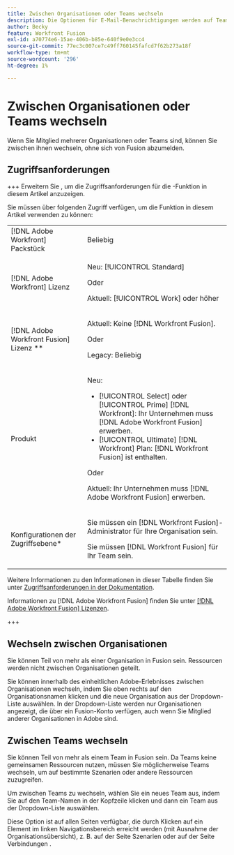 ```yaml
---
title: Zwischen Organisationen oder Teams wechseln
description: Die Optionen für E-Mail-Benachrichtigungen werden auf Team-Ebene festgelegt.
author: Becky
feature: Workfront Fusion
exl-id: a70774e6-15ae-406b-b85e-640f9e0e3cc4
source-git-commit: 77ec3c007ce7c49ff760145fafcd7f62b273a18f
workflow-type: tm+mt
source-wordcount: '296'
ht-degree: 1%

---
```


# Zwischen Organisationen oder Teams wechseln

Wenn Sie Mitglied mehrerer Organisationen oder Teams sind, können Sie zwischen ihnen wechseln, ohne sich von Fusion abzumelden.

## Zugriffsanforderungen

+++ Erweitern Sie , um die Zugriffsanforderungen für die -Funktion in diesem Artikel anzuzeigen.

Sie müssen über folgenden Zugriff verfügen, um die Funktion in diesem Artikel verwenden zu können:

<table style="table-layout:auto">
 <col> 
 <col> 
 <tbody> 
  <tr> 
   <td role="rowheader">[!DNL Adobe Workfront] Packstück</td> 
   <td> <p>Beliebig</p> </td> 
  </tr> 
  <tr data-mc-conditions=""> 
   <td role="rowheader">[!DNL Adobe Workfront] Lizenz</td> 
   <td> <p>Neu: [!UICONTROL Standard]</p><p>Oder</p><p>Aktuell: [!UICONTROL Work] oder höher</p> </td> 
  </tr> 
  <tr> 
   <td role="rowheader">[!DNL Adobe Workfront Fusion] Lizenz **</td> 
   <td>
   <p>Aktuell: Keine [!DNL Workfront Fusion].</p>
   <p>Oder</p>
   <p>Legacy: Beliebig </p>
   </td> 
  </tr> 
  <tr> 
   <td role="rowheader">Produkt</td> 
   <td>
   <p>Neu:</p> <ul><li>[!UICONTROL Select] oder [!UICONTROL Prime] [!DNL Workfront]: Ihr Unternehmen muss [!DNL Adobe Workfront Fusion] erwerben.</li><li>[!UICONTROL Ultimate] [!DNL Workfront] Plan: [!DNL Workfront Fusion] ist enthalten.</li></ul>
   <p>Oder</p>
   <p>Aktuell: Ihr Unternehmen muss [!DNL Adobe Workfront Fusion] erwerben.</p>
   </td> 
  </tr>
  <tr data-mc-conditions=""> 
   <td role="rowheader">Konfigurationen der Zugriffsebene*</td> 
   <td> 
     <p>Sie müssen ein [!DNL Workfront Fusion]-Administrator für Ihre Organisation sein.</p>
     <p>Sie müssen [!DNL Workfront Fusion] für Ihr Team sein.</p>
   </td> 
  </tr> 
   </td> 
  </tr> 
 </tbody> 
</table>

Weitere Informationen zu den Informationen in dieser Tabelle finden Sie unter [Zugriffsanforderungen in der Dokumentation](/help/workfront-fusion/references/licenses-and-roles/access-level-requirements-in-documentation.md).

Informationen zu [!DNL Adobe Workfront Fusion] finden Sie unter [[!DNL Adobe Workfront Fusion] Lizenzen](/help/workfront-fusion/set-up-and-manage-workfront-fusion/licensing-operations-overview/license-automation-vs-integration.md).

+++


## Wechseln zwischen Organisationen

Sie können Teil von mehr als einer Organisation in Fusion sein. Ressourcen werden nicht zwischen Organisationen geteilt.

Sie können innerhalb des einheitlichen Adobe-Erlebnisses zwischen Organisationen wechseln, indem Sie oben rechts auf den Organisationsnamen klicken und die neue Organisation aus der Dropdown-Liste auswählen. In der Dropdown-Liste werden nur Organisationen angezeigt, die über ein Fusion-Konto verfügen, auch wenn Sie Mitglied anderer Organisationen in Adobe sind.

## Zwischen Teams wechseln

Sie können Teil von mehr als einem Team in Fusion sein. Da Teams keine gemeinsamen Ressourcen nutzen, müssen Sie möglicherweise Teams wechseln, um auf bestimmte Szenarien oder andere Ressourcen zuzugreifen.

Um zwischen Teams zu wechseln, wählen Sie ein neues Team aus, indem Sie auf den Team-Namen in der Kopfzeile klicken und dann ein Team aus der Dropdown-Liste auswählen.

Diese Option ist auf allen Seiten verfügbar, die durch Klicken auf ein Element im linken Navigationsbereich erreicht werden (mit Ausnahme der Organisationsübersicht), z. B. auf der Seite Szenarien oder auf der Seite Verbindungen .
